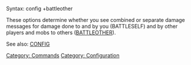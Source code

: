 Syntax: config +battleother

These options determine whether you see combined or separate damage
messages for damage done to and by you (BATTLESELF) and by other players
and mobs to others ([BATTLEOTHER](Battleother.md "wikilink")).

See also: [CONFIG](Config.md "wikilink")

[Category: Commands](Category:_Commands "wikilink") [Category:
Configuration](Category:_Configuration "wikilink")
